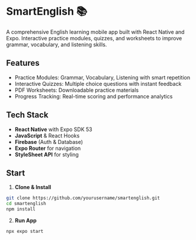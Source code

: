 # SmartEnglish 📚

A comprehensive English learning mobile app built with React Native and Expo. Interactive practice modules, quizzes, and worksheets to improve grammar, vocabulary, and listening skills.

##  Features

- Practice Modules: Grammar, Vocabulary, Listening with smart repetition
- Interactive Quizzes: Multiple choice questions with instant feedback
- PDF Worksheets: Downloadable practice materials
- Progress Tracking: Real-time scoring and performance analytics

##  Tech Stack

- **React Native** with Expo SDK 53
- **JavaScript** & React Hooks
- **Firebase** (Auth & Database)
- **Expo Router** for navigation
- **StyleSheet API** for styling

## Start

1. **Clone & Install**
  ```bash
  git clone https://github.com/yourusername/smartenglish.git
  cd smartenglish
  npm install
```
2. **Run App**
 ```bash
npx expo start
```

